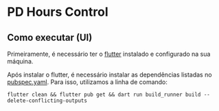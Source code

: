 # PD Hours Control

## Como executar (UI)

Primeiramente, é necessário ter o [flutter](https://docs.flutter.dev/get-started/install) instalado e configurado na sua máquina.

Após instalar o flutter, é necessário instalar as dependências listadas no [pubspec.yaml](pubspec.yaml). Para isso, utilizamos a linha de comando:

```shell
flutter clean && flutter pub get && dart run build_runner build --delete-conflicting-outputs
```
